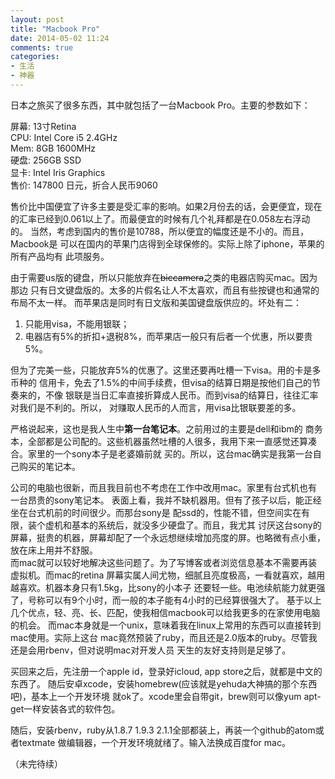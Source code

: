 ```yaml
---
layout: post
title: "Macbook Pro"
date: 2014-05-02 11:24
comments: true
categories:
- 生活
- 神器
---
```


日本之旅买了很多东西，其中就包括了一台Macbook Pro。主要的参数如下：

屏幕: 13寸Retina  
CPU: Intel Core i5 2.4GHz  
Mem: 8GB 1600MHz  
硬盘: 256GB SSD  
显卡: Intel Iris Graphics  
售价: 147800 日元，折合人民币9060  

售价比中国便宜了许多主要是受汇率的影响。如果2月份去的话，会更便宜，现在
的汇率已经到0.061以上了。而最便宜的时候有几个礼拜都是在0.058左右浮动的。
当然，考虑到国内的售价是10788，所以便宜的幅度还是不小的。而且，Macbook是
可以在国内的苹果门店得到全球保修的。实际上除了iphone，苹果的所有产品均有
此项服务。

由于需要us版的键盘，所以只能放弃在~~biccamera~~之类的电器店购买mac。因为那边
只有日文键盘版的。太多的片假名让人不太喜欢，而且有些按键也和通常的布局不太一样。
而苹果店是同时有日文版和美国键盘版供应的。坏处有二：

1. 只能用visa，不能用银联；
2. 电器店有5%的折扣+退税8%，而苹果店一般只有后者一个优惠，所以要贵5%。  

但为了完美一些，只能放弃5%的优惠了。这里还要再吐槽一下visa。用的卡是多币种的
信用卡，免去了1.5%的中间手续费，但visa的结算日期是按他们自己的节奏来的，不像
银联是当日汇率直接折算成人民币。而到visa的结算日，往往汇率对我们是不利的。所以，
对赚取人民币的人而言，用visa比银联要差的多。

严格说起来，这也是我人生中**第一台笔记本**。之前用过的主要是dell和ibm的
商务本，全部都是公司配的。这些机器虽然吐槽的人很多，我用下来一直感觉还算凑合。家里的一个sony本子是老婆婚前就
买的。所以，这台mac确实是我第一台自己购买的笔记本。

公司的电脑也很新，而且我目前也不考虑在工作中改用mac。家里有台式机也有一台昂贵的sony笔记本。
表面上看，我并不缺机器用。但有了孩子以后，能正经坐在台式机前的时间很少。而那台sony是
配ssd的，性能不错，但空间实在有限，装个虚机和基本的系统后，就没多少硬盘了。而且，我尤其
讨厌这台sony的屏幕，挺贵的机器，屏幕却配了一个永远想继续增加亮度的屏。也略微有点小重，
放在床上用并不舒服。  
而mac就可以较好地解决这些问题了。为了写博客或者浏览信息基本不需要再装虚拟机。而mac的retina
屏幕实属人间尤物，细腻且亮度极高，一看就喜欢，越用越喜欢。机器本身只有1.5kg，比sony的小本子
还要轻一些。电池续航能力就更强了，号称可以有9个小时，而一般的本子能有4小时的已经算很强大了。
基于以上几个优点，轻、亮、长、匹配，使我相信macbook可以给我更多的在家使用电脑的机会。
而mac本身就是一个unix，意味着我在linux上常用的东西可以直接转到mac使用。实际上这台
mac竟然预装了ruby，而且还是2.0版本的ruby。尽管我还是会用rbenv，但对说明mac对开发人员
天生的友好支持则是足够了。

买回来之后，先注册一个apple id，登录好icloud, app store之后，就都是中文的东西了。
随后安卓xcode，安装homebrew(应该就是yehuda大神搞的那个东西吧)，基本上一个开发环境
就ok了。xcode里会自带git，brew则可以像yum apt-get一样安装各式的软件包。

随后，安装rbenv，ruby从1.8.7 1.9.3 2.1.1全部都装上，再装一个github的atom或者textmate
做编辑器，一个开发环境就绪了。输入法换成百度for mac。

（未完待续）
